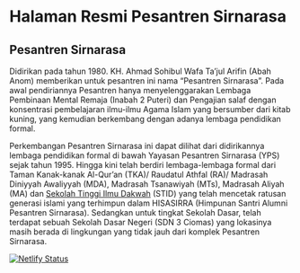 # Halaman Resmi Pesantren Sirnarasa

## Pesantren Sirnarasa

Didirikan pada tahun 1980. KH. Ahmad Sohibul Wafa Ta’jul Arifin (Abah Anom) memberikan untuk pesantren ini nama “Pesantren Sirnarasa”. Pada awal pendiriannya Pesantren hanya menyelenggarakan Lembaga Pembinaan Mental Remaja (Inabah 2 Puteri) dan Pengajian salaf dengan konsentrasi pembelajaran ilmu-ilmu Agama Islam yang bersumber dari kitab kuning, yang kemudian berkembang dengan adanya lembaga pendidikan formal.

Perkembangan Pesantren Sirnarasa ini dapat dilihat dari didirikannya lembaga pendidikan formal di bawah Yayasan Pesantren Sirnarasa (YPS) sejak tahun 1995. Hingga kini telah berdiri lembaga-lembaga formal dari Taman Kanak-kanak Al-Qur’an (TKA)/ Raudatul Athfal (RA)/ Madrasah Diniyyah Awaliyyah (MDA), Madrasah Tsanawiyah (MTs), Madrasah Aliyah (MA) dan [Sekolah Tinggi Ilmu Dakwah](https://www.stidsirnarasa.ac.id/) (STID) yang telah mencetak ratusan generasi islami yang terhimpun dalam HISASIRRA (Himpunan Santri Alumni Pesantren Sirnarasa). Sedangkan untuk tingkat Sekolah Dasar, telah terdapat sebuah Sekolah Dasar Negeri (SDN 3 Ciomas) yang lokasinya masih berada di lingkungan yang tidak jauh dari komplek Pesantren Sirnarasa.

[![Netlify Status](https://api.netlify.com/api/v1/badges/a534a72f-8c79-4b92-a281-572714df1516/deploy-status)](https://app.netlify.com/sites/sirnarasa/deploys)